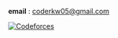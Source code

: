 
**email** : <coderkw05@gmail.com>   

[![Codeforces](https://badges.joonhyung.xyz/codeforces/Gibal.svg)](https://codeforces.com/profile/Gibal)

